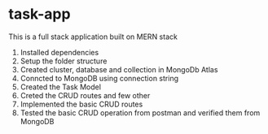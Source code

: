 # task-app
This is a full stack application built on MERN stack
1. Installed dependencies
2. Setup the folder structure
3. Created cluster, database and collection in MongoDb Atlas
4. Conncted to MongoDB using connection string
5. Created the Task Model
6. Creted the CRUD routes and few other
7. Implemented the basic CRUD routes
8. Tested the basic CRUD operation from postman and verified them from MongoDB
